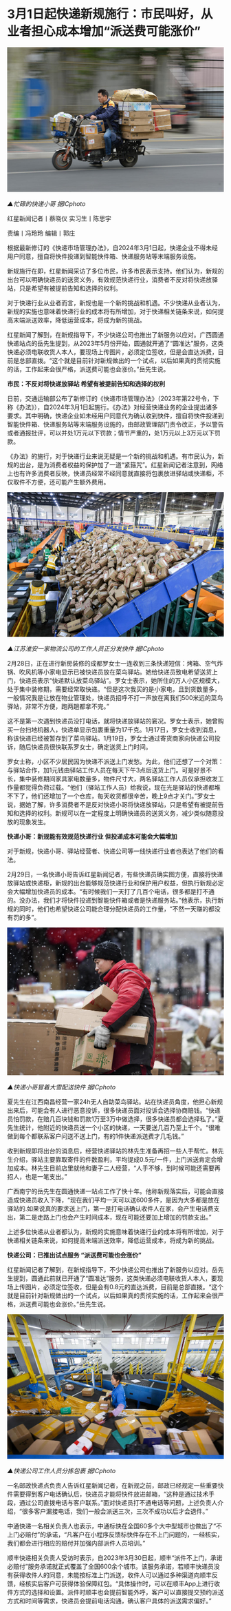 # 3月1日起快递新规施行：市民叫好，从业者担心成本增加“派送费可能涨价”

![9321a822286d365c3cef67de49c70bd0.jpg](https://raw.githubusercontent.com/qqhsx/qqnews_image/main/2024/02/29/3月1日起快递新规施行：市民叫好，从业者担心成本增加“派送费可能涨价”/9321a822286d365c3cef67de49c70bd0.jpg)

_▲忙碌的快递小哥 据ICphoto_

红星新闻记者丨蔡晓仪 实习生丨陈思宇

责编丨冯玲玲 编辑丨郭庄

根据最新修订的《快递市场管理办法》，自2024年3月1日起，快递企业不得未经用户同意，擅自将快件投递到智能快件箱、快递服务站等末端服务设施。

新规施行在即，红星新闻采访了多位市民，许多市民表示支持。他们认为，新规的出台可以明确快递员的送货义务，有效规范快递行业，消费者不反对将快递放驿站，只是希望有被提前告知和选择的权利。

对于快递行业从业者而言，新规也是一个新的挑战和机遇。不少快递从业者认为，新规的实施也意味着快递行业的成本将有所增加，对于快递相关链条来说，如何提高末端派送效率，降低运营成本，将成为新的挑战。

红星新闻了解到，在新规指导下，不少快递公司也推出了新服务以应对。广西圆通快递站点的岳先生提到，从2023年5月份开始，圆通就开通了“圆准达”服务，这类快递必须电联收货人本人，要现场上传图片，必须定位签收，但是会直达派费，目前是总部直拨。“这个就是目前针对新规做出的一个试点，以后如果真的贯彻实施的话，工作起来会很严格，派送费可能也会涨价。”岳先生说。

**市民：不反对将快递放驿站 希望有被提前告知和选择的权利**

日前，交通运输部公布了新修订的《快递市场管理办法》（2023年第22号令，下称《办法》），自2024年3月1日起施行。《办法》对经营快递业务的企业提出诸多要求。其中明确，快递企业如未经用户同意代为确认收到快件，擅自将快件投递到智能快件箱、快递服务站等末端服务设施的，由邮政管理部门责令改正，予以警告或者通报批评，可以并处1万元以下罚款；情节严重的，处1万元以上3万元以下罚款。

《办法》的施行，对于快递行业来说无疑是一个新的挑战和机遇。有市民认为，新规的出台，是为消费者权益的保护加了一道“紧箍咒”。红星新闻记者注意到，网络上也有许多消费者反映，快递员经常不经同意就直接将包裹放进驿站或快递柜，不仅取件不方便，还可能产生额外费用。

![5e5809a4bd7549337d18169ec27ff573.jpg](https://raw.githubusercontent.com/qqhsx/qqnews_image/main/2024/02/29/3月1日起快递新规施行：市民叫好，从业者担心成本增加“派送费可能涨价”/5e5809a4bd7549337d18169ec27ff573.jpg)

_▲江苏淮安一家物流公司的工作人员正分发快件 据ICphoto_

2月28日，正在进行新房装修的成都罗女士一连收到三条快递短信：烤箱、空气炸锅、吹风机等小家电显示已被快递员放在菜鸟驿站。她给快递员致电希望送货上门，快递员表示“快递默认放菜鸟驿站”。罗女士表示，她所住的万人小区规模大，处于集中装修期，需要经常取快递。“但是这次我买的是小家电，且到货数量多，一般情况我是让放在物业管理处，快递员招呼不打一声放在离我们500米远的菜鸟驿站，非常不方便，跑两趟都拿不完。”

这不是第一次遇到快递员没打电话，就将快递放驿站的窘况。罗女士表示，她曾购买一台扫地机器人，快递单显示包裹重量为17千克。1月17日，罗女士收到消息，称该快递已经被暂存到了菜鸟驿站。1月19日，罗女士通过寄货商家向快递公司投诉，随后快递员很快联系罗女士，确定送货上门时间。

罗女士称，小区不少居民因为快递不派送上门发愁。为此，他们还想了一个对策：与驿站合作，加1元钱由驿站工作人员在每天下午3点后送货上门。可是好景不长，集中装修期间家具家电数量多，物件尺寸大，两名驿站工作人员仅承担收发工作量都觉得负荷过载。“他们（驿站工作人员）给我说，现在光是驿站的快递都堆不下了，他们还增加了一个仓库，每天收货都很辛苦，晚上9点才关门。”罗女士说，据她了解，许多消费者不是反对快递小哥将快递放驿站，只是希望有被提前告知和选择的权利。新规可以在一定程度上明确快递员的送货义务，减少类似随意投放的现象发生。

**快递小哥：新规能有效规范快递行业 但投递成本可能会大幅增加**

对于新规，快递小哥、驿站经营者、快递公司等一线快递行业者也表达了他们的看法。

2月29日，一名快递小哥告诉红星新闻记者，有些快递员确实图方便，直接将快递放驿站或快递柜，新规的出台能够规范快递行业和保护用户权益，但执行新规必定会大幅增加快递员的成本。“有时候我们一天打了几百个电话，很多都是打不通的。没办法，我们才将快件投递到智能快件箱或者是快递服务站。”他表示，执行新规的同时，他们也希望快递公司能合理分配快递员的工作量，“不然一天赚的都没有罚的多”。

![05ed22b7e3746367d770a2dae5210f21.jpg](https://raw.githubusercontent.com/qqhsx/qqnews_image/main/2024/02/29/3月1日起快递新规施行：市民叫好，从业者担心成本增加“派送费可能涨价”/05ed22b7e3746367d770a2dae5210f21.jpg)

_▲快递小哥冒着大雪配送快件 据ICphoto_

夏先生在江西南昌经营一家24h无人自助菜鸟驿站。站在快递员角度，他担心新规出来后，可能会有人进行恶意投诉，很多快递员面对投诉会选择协商赔钱。“快递员怕罚款，在赔几百块钱和罚款1万至3万中做选择，很多快递员都会选择私了。”夏先生统计，他附近的快递员送一个小区的快递，一天要送几百乃至上千个。“很难做到每个都联系客户问送不送上门，有的1件快递派送费才几毛钱。”

收到新规即将出台的消息后，经营快递驿站的林先生准备再招一些人手帮忙。林先生介绍，驿站主要靠取寄件的件数盈利，平均提成0.5元/一件，上门派送肯定会增加成本。林先生目前店里就他和妻子二人经营，“人手不够，到时候可能还需要再招人，也是一笔支出。”

广西南宁的岳先生在圆通快递一站点工作了快十年。他称新规落实后，可能会直接造成快递员收入下降，“现在我们平均一天可以送600多件，是因为大多都是放在驿站的.如果说真的要求送上门，第一是打电话确认收件人在家，会产生电话费支出，第二是走路上门也会产生时间成本，现在可能还要加上增加的罚款支出。”

上述多位快递从业者都认为，新规的实施意味着快递行业的成本将有所增加，对于快递相关链条来说，如何提高末端派送效率，降低运营成本，将成为新的挑战。

**快递公司：已推出试点服务 “派送费可能也会涨价”**

红星新闻记者了解到，在新规指导下，不少快递公司也推出了新服务以应对。岳先生提到，圆通此前就已开通了“圆准达”服务，这类快递必须电联收货人本人，要现场上传图片，必须定位签收，但是会有0.8元的直达派费，目前是总部直拨。“这个就是目前针对新规做出的一个试点，以后如果真的贯彻实施的话，工作起来会很严格，派送费可能也会涨价。”岳先生说。

![595fd147a458507203bfe64d2640ed15.jpg](https://raw.githubusercontent.com/qqhsx/qqnews_image/main/2024/02/29/3月1日起快递新规施行：市民叫好，从业者担心成本增加“派送费可能涨价”/595fd147a458507203bfe64d2640ed15.jpg)

 _▲快递公司工作人员分拣包裹 据ICphoto_

一名邮政快递点负责人告诉红星新闻记者，在新规之前，邮政已经规定一些重要快件需要得到客户电话确认后，快递员才能将快件放进邮箱，“这种是通过技术手段，通过公司直拨电话与客户联系。”面对快递员打不通电话等问题，上述负责人介绍，“很多客户漏接电话，我们一般会派送三次，三次不成功以后才会退件。”

中通快递一名相关负责人也表示，中通标快在全国60多个大中型城市也做出了“不上门必赔付”的承诺，“凡客户在小程序反馈标快件存在不上门问题的，一经核实，我们都会进行相应的赔付并加强内部派件人员培训。”

顺丰快递相关负责人受访时表示，自2023年3月30日起，顺丰“派件不上门，承诺必赔付”服务承诺就正式覆盖了全国600余个城市。该服务承诺，若顺丰快递员没有获得收件人的同意，未能按标准上门派送，收件人可以通过多种渠道向顺丰反馈，经核实后客户可获得体验保障红包。“具体操作时，可以在顺丰App上进行收件方式的选择和设置。派件时顺丰也会提前智能外呼，客户可以直接提交预约派送方式和时间等需求，快递员会提前电话沟通，确认客户具体的派送需求偏好。”

